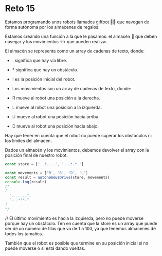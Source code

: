 # Reto 15

Estamos programando unos robots llamados giftbot 🤖🎁 que navegan de forma autónoma por los almacenes de regalos.

Estamos creando una función a la que le pasamos: el almacén 🏬 que deben navegar y los movimientos ↔️ que pueden realizar.

El almacén se representa como un array de cadenas de texto, donde:

* . significa que hay vía libre.
* \* significa que hay un obstáculo.
* ! es la posición inicial del robot.
* Los movimientos son un array de cadenas de texto, donde:

* R mueve al robot una posición a la derecha.
* L mueve al robot una posición a la izquierda.
* U mueve al robot una posición hacia arriba.
* D mueve al robot una posición hacia abajo.

Hay que tener en cuenta que el robot no puede superar los obstáculos ni los límites del almacén.

Dados un almacén y los movimientos, debemos devolver el array con la posición final de nuestro robot.

```javascript
const store = ['..!....', '...*.*.']

const movements = ['R', 'R', 'D', 'L']
const result = autonomousDrive(store, movements)
console.log(result)
/*
[
  ".......",
  "...*!*."
]
*/
```

// El último movimiento es hacia la izquierda, pero no puede moverse porque hay un obstáculo.
Ten en cuenta que la store es un array que puede ser de un número de filas que va de 1 a 100, ya que tenemos almacenes de todos los tamaños.

También que el robot es posible que termine en su posición inicial si no puede moverse o si está dando vueltas.